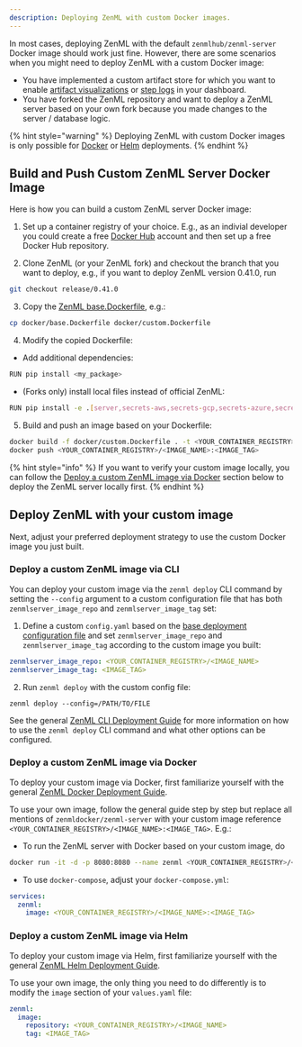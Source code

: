 ```yaml
---
description: Deploying ZenML with custom Docker images.
---
```


In most cases, deploying ZenML with the default `zenmlhub/zenml-server` Docker 
image should work just fine. However, there are some scenarios when you 
might need to deploy ZenML with a custom Docker image:
- You have implemented a custom artifact store for which you want to enable
[artifact visualizations](../../../user-guide/advanced-guide/visualize-artifacts.md)
or [step logs](../../../user-guide/starter-guide/follow-best-practices.md#logging)
in your dashboard.
- You have forked the ZenML repository and want to deploy a ZenML server based
on your own fork because you made changes to the server / database logic.

{% hint style="warning" %}
Deploying ZenML with custom Docker images is only possible for 
[Docker](./deploy-with-docker.md) or [Helm](./deploy-with-helm.md) deployments.
{% endhint %}

## Build and Push Custom ZenML Server Docker Image

Here is how you can build a custom ZenML server Docker image:

1. Set up a container registry of your choice. E.g., as an indivial developer
you could create a free [Docker Hub](https://hub.docker.com/) account and then 
set up a free Docker Hub repository.

2. Clone ZenML (or your ZenML fork) and checkout the branch that you want to
deploy, e.g., if you want to deploy ZenML version 0.41.0, run 
```bash
git checkout release/0.41.0
```

3. Copy the [ZenML base.Dockerfile](https://github.com/zenml-io/zenml/blob/main/docker/base.Dockerfile),
e.g.: 
```bash
cp docker/base.Dockerfile docker/custom.Dockerfile
```

4. Modify the copied Dockerfile:
- Add additional dependencies: 
```bash 
RUN pip install <my_package>
```
- (Forks only) install local files instead of official ZenML:
```bash
RUN pip install -e .[server,secrets-aws,secrets-gcp,secrets-azure,secrets-hashicorp,s3fs,gcsfs,adlfs,connectors-aws,connectors-gcp,connectors-azure]
```

5. Build and push an image based on your Dockerfile: 
```bash
docker build -f docker/custom.Dockerfile . -t <YOUR_CONTAINER_REGISTRY>/<IMAGE_NAME>:<IMAGE_TAG> --platform linux/amd64
docker push <YOUR_CONTAINER_REGISTRY>/<IMAGE_NAME>:<IMAGE_TAG>
```

{% hint style="info" %}
If you want to verify your custom image locally, you can follow the
[Deploy a custom ZenML image via Docker](#deploy-a-custom-zenml-image-via-docker)
section below to deploy the ZenML server locally first.
{% endhint %}

## Deploy ZenML with your custom image

Next, adjust your preferred deployment strategy to use the custom Docker image
you just built.

### Deploy a custom ZenML image via CLI
You can deploy your custom image via the `zenml deploy` CLI command by setting
the `--config` argument to a custom configuration file that has both
`zenmlserver_image_repo` and `zenmlserver_image_tag` set:

1. Define a custom `config.yaml` based on the
[base deployment configuration file](deploy-with-zenml-cli#base-configuration-file)
and set `zenmlserver_image_repo` and `zenmlserver_image_tag` according to the
custom image you built:

```yaml
zenmlserver_image_repo: <YOUR_CONTAINER_REGISTRY>/<IMAGE_NAME>
zenmlserver_image_tag: <IMAGE_TAG>
```

2. Run `zenml deploy` with the custom config file:

```shell
zenml deploy --config=/PATH/TO/FILE
```

See the general [ZenML CLI Deployment Guide](deploy-with-zenml-cli.md) for more
information on how to use the `zenml deploy` CLI command and what other options
can be configured.

### Deploy a custom ZenML image via Docker

To deploy your custom image via Docker, first familiarize yourself with the
general [ZenML Docker Deployment Guide](deploy-with-docker.md).

To use your own image, follow the general guide step by step but replace all 
mentions of `zenmldocker/zenml-server` with your custom image reference 
`<YOUR_CONTAINER_REGISTRY>/<IMAGE_NAME>:<IMAGE_TAG>`. E.g.:

- To run the ZenML server with Docker based on your custom image, do
```bash
docker run -it -d -p 8080:8080 --name zenml <YOUR_CONTAINER_REGISTRY>/<IMAGE_NAME>:<IMAGE_TAG>
```

- To use `docker-compose`, adjust your `docker-compose.yml`:
```yaml
services:
  zenml:
    image: <YOUR_CONTAINER_REGISTRY>/<IMAGE_NAME>:<IMAGE_TAG>
```

### Deploy a custom ZenML image via Helm

To deploy your custom image via Helm, first familiarize yourself with the
general [ZenML Helm Deployment Guide](deploy-with-helm.md).

To use your own image, the only thing you need to do differently is to modify
the `image` section of your `values.yaml` file:

```yaml
zenml:
  image:
    repository: <YOUR_CONTAINER_REGISTRY>/<IMAGE_NAME>
    tag: <IMAGE_TAG>
```

